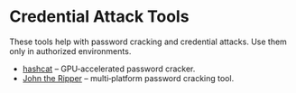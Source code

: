 # Credential Attack Tools

These tools help with password cracking and credential attacks.  Use them only in authorized environments.

- [hashcat](hashcat.md) – GPU‑accelerated password cracker.  
- [John the Ripper](john_the_ripper.md) – multi‑platform password cracking tool.
